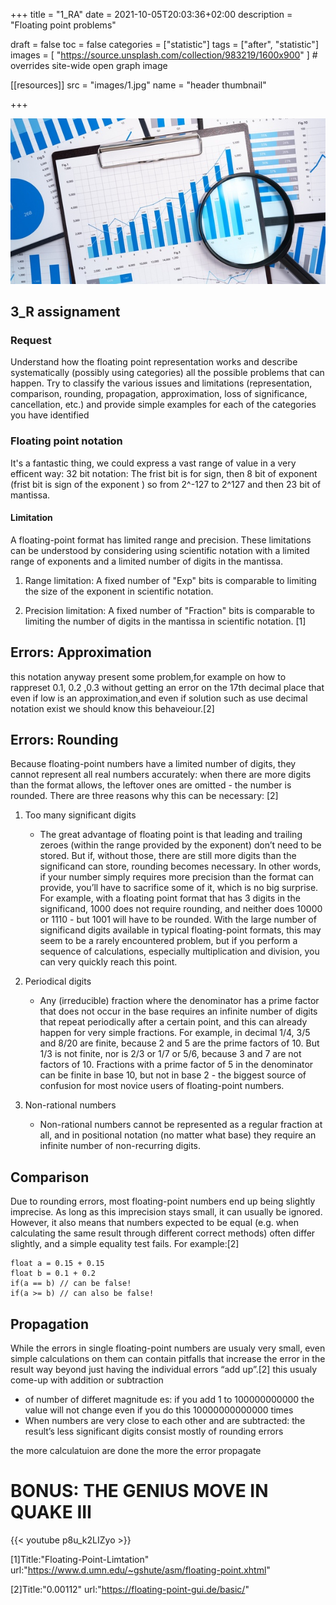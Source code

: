 +++
title = "1_RA"
date = 2021-10-05T20:03:36+02:00
description = "Floating point problems"

draft = false
toc = false
categories = ["statistic"]
tags = ["after", "statistic"]
images = [
  "https://source.unsplash.com/collection/983219/1600x900"
] # overrides site-wide open graph image

[[resources]]
  src = "images/1.jpg"
  name = "header thumbnail"

+++

![header](images/1.jpg)

## 3_R assignament

### Request
Understand how the floating point representation works and describe systematically (possibly using categories) all the possible problems that can happen. Try to classify the various issues and limitations (representation, comparison, rounding, propagation, approximation, loss of significance, cancellation, etc.) and provide simple examples for each of the categories you have identified

### Floating point notation
It's a fantastic thing, we could express a vast range of value in a very efficent way: 32 bit  notation:
The frist bit is for sign, then 8 bit of exponent (frist bit is sign of the exponent ) so  from 2^-127 to 2^127 and then 23 bit of mantissa.

#### Limitation
A floating-point format has limited range and precision. These limitations can be understood by considering using scientific notation with a limited range of exponents and a limited number of digits in the mantissa.

   1. Range limitation: A fixed number of "Exp" bits is comparable to limiting the size of the exponent in scientific notation.

   2. Precision limitation: A fixed number of "Fraction" bits is comparable to limiting the number of digits in the mantissa in scientific notation. [1]


## Errors: Approximation

this notation anyway present some problem,for example on how to rappreset 0.1, 0.2 ,0.3 without getting an error on the 17th decimal place that even if low is an approximation,and even if solution such as use decimal notation exist we should know this behaveiour.[2]

## Errors: Rounding 

Because floating-point numbers have a limited number of digits, they cannot represent all real numbers accurately: when there are more digits than the format allows, the leftover ones are omitted - the number is rounded. There are three reasons why this can be necessary: [2]

1. Too many significant digits
   - The great advantage of   floating point is that leading and trailing zeroes (within the range provided by the exponent) don’t need to be stored. But if, without those, there are still more digits than the significand can store, rounding becomes necessary. In other words, if your number simply requires more precision than the format can provide, you’ll have to sacrifice some of it, which is no big surprise. For example, with a floating point format that has 3 digits in the significand, 1000 does not require rounding, and neither does 10000 or 1110 - but 1001 will have to be rounded. With the large number of significand digits available in typical floating-point formats, this may seem to be a rarely encountered problem, but if you perform a sequence of calculations, especially multiplication and division, you can very quickly reach this point.
2. Periodical digits
   - Any (irreducible) fraction where the denominator has a prime factor that does not occur in the base requires an infinite number of digits that repeat periodically after a certain point, and this can already happen for very simple fractions. For example, in decimal 1/4, 3/5 and 8/20 are finite, because 2 and 5 are the prime factors of 10. But 1/3 is not finite, nor is 2/3 or 1/7 or 5/6, because 3 and 7 are not factors of 10. Fractions with a prime factor of 5 in the denominator can be finite in base 10, but not in base 2 - the biggest source of confusion for most novice users of floating-point numbers.


 3. Non-rational numbers 
     - Non-rational numbers cannot be represented as a regular fraction at all, and in positional notation (no matter what base) they require an infinite number of non-recurring digits.


## Comparison

Due to rounding errors, most floating-point numbers end up being slightly imprecise. As long as this imprecision stays small, it can usually be ignored. However, it also means that numbers expected to be equal (e.g. when calculating the same result through different correct methods) often differ slightly, and a simple equality test fails. For example:[2]

	float a = 0.15 + 0.15
	float b = 0.1 + 0.2
	if(a == b) // can be false!
	if(a >= b) // can also be false!

## Propagation

While the errors in single floating-point numbers are usualy very small, even simple calculations on them can contain pitfalls that increase the error in the result way beyond just having the individual errors “add up”.[2]
this usualy come-up  with addition or subtraction

- of number of differet magnitude es: 
  if you add 1 to 100000000000 the value will not change even if you do this 10000000000000 times
- When numbers are very close to each other and are subtracted:
 the result’s less significant digits consist mostly of rounding errors 

the more calculatuion are done the more the error propagate




# BONUS: THE GENIUS MOVE IN QUAKE III  
{{< youtube p8u_k2LIZyo >}}



[1]Title:"Floating-Point-Limtation" url:"https://www.d.umn.edu/~gshute/asm/floating-point.xhtml"

[2]Title:"0.00112" url:"https://floating-point-gui.de/basic/"

